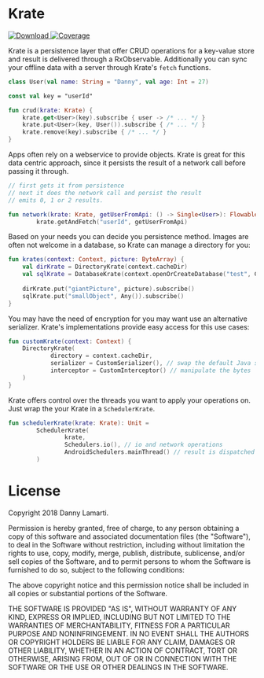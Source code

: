 # Krate
[ ![Download](https://api.bintray.com/packages/lamartio/maven/krate/images/download.svg) ](https://bintray.com/lamartio/maven/krate/_latestVersion) 
[ ![Coverage](https://img.shields.io/badge/Coverage-90%25-brightgreen.svg) ](https://bintray.com/lamartio/maven/krate/_latestVersion) 

Krate is a persistence layer that offer CRUD operations for a key-value store and result is delivered through a RxObservable. Additionally you can sync your offline data with a server through Krate's `fetch` functions.

```kotlin
class User(val name: String = "Danny", val age: Int = 27)

const val key = "userId"

fun crud(krate: Krate) {
    krate.get<User>(key).subscribe { user -> /* ... */ } 
    krate.put<User>(key, User()).subscribe { /* ... */ } 
    krate.remove(key).subscribe { /* ... */ } 
}
```

Apps often rely on a webservice to provide objects. Krate is great for this data centric approach, since it persists the result of a network call before passing it through.

```kotlin
// first gets it from persistence
// next it does the network call and persist the result
// emits 0, 1 or 2 results.

fun network(krate: Krate, getUserFromApi: () -> Single<User>): Flowable<User> = 
        krate.getAndFetch("userId", getUserFromApi)
```

Based on your needs you can decide you persistence method. Images are often not welcome in a database, so Krate can manage a directory for you:

```kotlin
fun krates(context: Context, picture: ByteArray) {
    val dirKrate = DirectoryKrate(context.cacheDir)
    val sqlKrate = DatabaseKrate(context.openOrCreateDatabase("test", Context.MODE_PRIVATE, null))
    
    dirKrate.put("giantPicture", picture).subscribe()
    sqlKrate.put("smallObject", Any()).subscribe()
}
```

You may have the need of encryption for you may want use an alternative serializer. Krate's implementations provide easy access for this use cases:
```kotlin
fun customKrate(context: Context) {
    DirectoryKrate(
            directory = context.cacheDir,
            serializer = CustomSerializer(), // swap the default Java serialization 
            interceptor = CustomInterceptor() // manipulate the bytes
    )
}
```

Krate offers control over the threads you want to apply your operations on. Just wrap the your Krate in a `SchedulerKrate`.

```kotlin
fun schedulerKrate(krate: Krate): Unit =
        SchedulerKrate(
                krate,
                Schedulers.io(), // io and network operations
                AndroidSchedulers.mainThread() // result is dispatched to the UI thread
        )
```

# License

Copyright 2018 Danny Lamarti.

Permission is hereby granted, free of charge, to any person obtaining a copy of this software and associated documentation files (the "Software"), to deal in the Software without restriction, including without limitation the rights to use, copy, modify, merge, publish, distribute, sublicense, and/or sell copies of the Software, and to permit persons to whom the Software is furnished to do so, subject to the following conditions:

The above copyright notice and this permission notice shall be included in all copies or substantial portions of the Software.

THE SOFTWARE IS PROVIDED "AS IS", WITHOUT WARRANTY OF ANY KIND, EXPRESS OR IMPLIED, INCLUDING BUT NOT LIMITED TO THE WARRANTIES OF MERCHANTABILITY, FITNESS FOR A PARTICULAR PURPOSE AND NONINFRINGEMENT. IN NO EVENT SHALL THE AUTHORS OR COPYRIGHT HOLDERS BE LIABLE FOR ANY CLAIM, DAMAGES OR OTHER LIABILITY, WHETHER IN AN ACTION OF CONTRACT, TORT OR OTHERWISE, ARISING FROM, OUT OF OR IN CONNECTION WITH THE SOFTWARE OR THE USE OR OTHER DEALINGS IN THE SOFTWARE.
